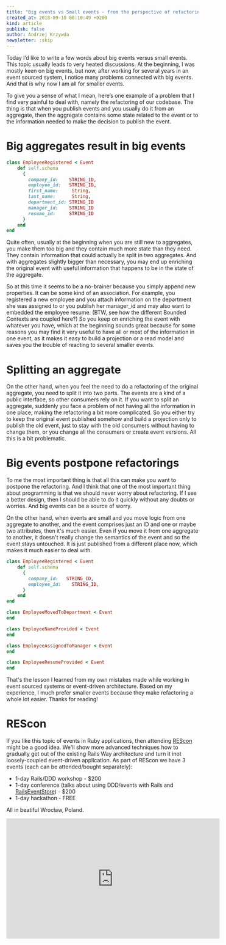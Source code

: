 ```yaml
---
title: "Big events vs Small events - from the perspective of refactoring"
created_at: 2018-09-10 08:10:49 +0200
kind: article
publish: false
author: Andrzej Krzywda
newsletter: :skip
---
```


Today I’d like to write a few words about big events versus small events. This topic usually leads to very heated discussions. At the beginning, I was mostly keen on big events, but now, after working for several years in an event sourced system, I notice many problems connected with big events. And that is why now I am all for smaller events.

<!-- more -->

To give you a sense of what I mean, here’s one example of a problem that I find very painful to deal with, namely the refactoring of our codebase. The thing is that when you publish events and you usually do it from an aggregate, then the aggregate contains some state related to the event or to the information needed to make the decision to publish the event.
 
# Big aggregates result in big events

```ruby
class EmployeeRegistered < Event
    def self.schema
      { 
        company_id:    STRING_ID,
        employee_id:   STRING_ID,
        first_name:     String,
        last_name:      String,
        department_id: STRING_ID
        manager_id:    STRING_ID
        resume_id:     STRING_ID
      }  
    end
end
```
 
Quite often, usually at the beginning when you are still new to aggregates, you make them too big and they contain much more state than they need. They contain information that could actually be split in two aggregates. And with aggregates slightly bigger than necessary, you may end up enriching the original event with useful information that happens to be in the state of the aggregate.

So at this time it seems to be a no-brainer because you simply append new properties. It can be some kind of an association. For example, you registered a new employee and you attach information on the department she was assigned to or you publish her manager_id and may also want to embedded the employee resume.  (BTW, see how the different Bounded Contexts are coupled here?) So you keep on enriching the event with whatever you have, which at the beginning sounds great because for some reasons you may find it very useful to have all or most of the information in one event, as it makes it easy to build a projection or a read model and saves you the trouble of reacting  to several smaller events.

# Splitting an aggregate

On the other hand, when you feel the need to do a refactoring of the original aggregate,  you need to split it into two parts. The events are a kind of a public interface, so other consumers rely on it. If you want to split an aggregate, suddenly you face a problem of not having all the information in one place, making the refactoring a bit more complicated. So you either try to keep the original event published somehow and build a projection only to publish the old event, just to stay with the old consumers without having to change them, or you change all the consumers or create event versions. All this is a bit problematic.

# Big events postpone refactorings

To me the most important thing is that all this can make you want to postpone the refactoring. And I think that one of the most important thing about programming is that we should never worry about refactoring. If I see a better design, then I  should be able to do it quickly without any doubts or worries. And big events can be a source of worry.

On the other hand, when events are small and you move logic from one aggregate to another, and the event comprises just an ID and one or maybe two attributes, then it's much easier. Even if you move it from one aggregate to another, it doesn't really change the semantics of the event and so the event stays untouched. It is just  published from a different place now, which makes it much easier to deal with.

```ruby
class EmployeeRegistered < Event
    def self.schema
      { 
        company_id:   STRING_ID,
        employee_id:    STRING_ID,
      }  
    end
end

class EmployeeMovedToDepartment < Event
end

class EmployeeNameProvided < Event
end

class EmployeeAssignedToManager < Event
end

class EmployeeResumeProvided < Event
end
```

That's the lesson I learned from my own mistakes made while working in event sourced systems or event-driven architecture. Based on my experience, I much prefer smaller events because they make refactoring a whole lot easier. Thanks for reading! 

# REScon

If you like this topic of events in Ruby applications, then attending [REScon](https://mailchi.mp/arkency/rescon/) might be a good idea. We'll show more advanced techniques how to gradually get out of the existing Rails Way architecture and turn it inot loosely-coupled event-driven application. As part of REScon we have 3 events (each can be attended/bought separately):

- 1-day Rails/DDD workshop - $200
- 1-day conference (talks about using DDD/events with Rails and [RailsEventStore](http://railseventstore.org)) - $200
- 1-day hackathon - FREE

All in beatiful Wrocław, Poland.

<iframe width="560" height="315" src="https://www.youtube.com/embed/tCiLgbHGhnw" frameborder="0" allow="autoplay; encrypted-media" allowfullscreen></iframe>
